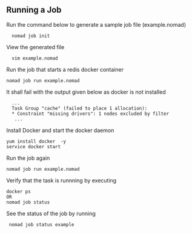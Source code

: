 
## Running a Job

Run the command below to generate a sample job file (example.nomad)
    
      nomad job init

View the generated file       
      
      vim example.nomad

Run the job that starts a redis docker container  

    nomad job run example.nomad 
    
It shall fail with the output given below as docker is not installed 

      ... 
      Task Group "cache" (failed to place 1 allocation):
      * Constraint "missing drivers": 1 nodes excluded by filter
       ...
       
Install Docker and start the docker daemon 

    yum install docker  -y 
    service docker start     

Run the job again 

    nomad job run example.nomad 
    
Verify that the task is runnning by executing 

    docker ps 
    OR 
    nomad job status 
    
See the status of the job by running 

     nomad job status example





